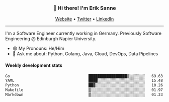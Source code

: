 <h3 align="center">👋 Hi there! I'm Erik Sanne</h3>
<p align="center">
  <a href="https://eriksanne.com">Website</a> •
  <a href="https://twitter.com/ErikKonradSanne">Twitter</a> •
  <a href="https://www.linkedin.com/in/eriksanne/">LinkedIn</a>
</p>

---
I'm a Software Engineer currently working in Germany. Previously Software Engineering @ Edinburgh Napier University.

- 😄 My Pronouns: He/Him
- 💬 Ask me about: Python, Golang, Java, Cloud, DevOps, Data Pipelines

<h4>Weekly development stats</h4>
<!--START_SECTION:waka-->

```txt
Go                                   █████████████████▒░░░░░░░   69.63 %
YAML                                 ████░░░░░░░░░░░░░░░░░░░░░   15.48 %
Python                               ██▓░░░░░░░░░░░░░░░░░░░░░░   10.26 %
Makefile                             ▒░░░░░░░░░░░░░░░░░░░░░░░░   01.97 %
Markdown                             ▒░░░░░░░░░░░░░░░░░░░░░░░░   01.23 %
```

<!--END_SECTION:waka-->
